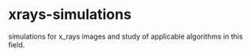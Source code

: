 # xrays-simulations
simulations for x_rays images and study of applicable algorithms in this field. 
